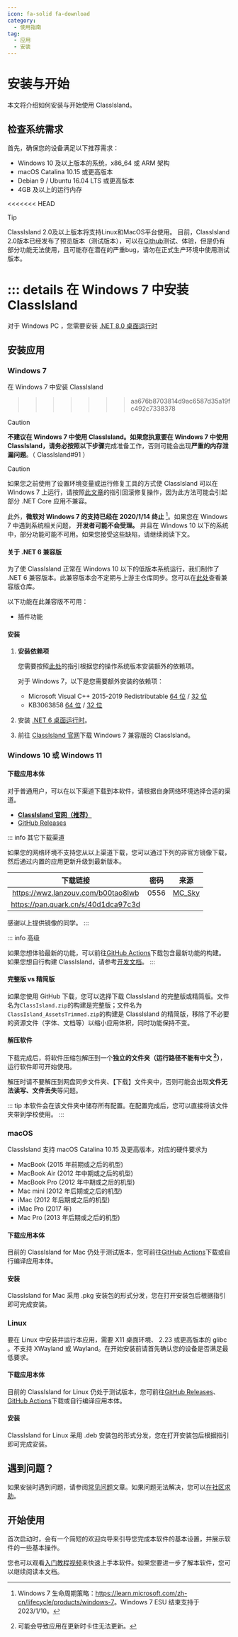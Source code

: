 ```yaml
---
icon: fa-solid fa-download
category:
  - 使用指南
tag:
  - 应用
  - 安装
---
```


# 安装与开始

本文将介绍如何安装与开始使用 ClassIsland。

## 检查系统需求

首先，确保您的设备满足以下推荐需求：

- Windows 10 及以上版本的系统，x86_64 或 ARM 架构
- macOS Catalina 10.15 或更高版本
- Debian 9 / Ubuntu 16.04 LTS 或更高版本
- 4GB 及以上的运行内存

<<<<<<< HEAD
> [!tip]
> ClassIsland 2.0及以上版本将支持Linux和MacOS平台使用。
> 目前，ClassIsland 2.0版本已经发布了预览版本（测试版本），可以在[Github](https://github.com/ClassIsland/ClassIsland/releases/)测试、体验，但是仍有部分功能无法使用，且可能存在潜在的严重bug，请勿在正式生产环境中使用测试版本。

::: details 在 Windows 7 中安装 ClassIsland
=======
对于 Windows PC ，您需要安装 [.NET 8.0 桌面运行时](https://dotnet.microsoft.com/zh-cn/download/dotnet/thank-you/runtime-desktop-8.0.7-windows-x64-installer)

## 安装应用

### Windows 7

在 Windows 7 中安装 ClassIsland
>>>>>>> aa676b8703814d9ac6587d35a19fc492c7338378

> [!caution]
> **不建议在 Windows 7 中使用 ClassIsland。**如果您执意要在 Windows 7 中使用 ClassIsland，请**务必按照以下步骤**完成准备工作，否则可能会出现**严重的内存泄漏问题**。（ ClassIsland#91 ）

> [!caution]
> 如果您之前使用了设置环境变量或运行修复工具的方式使 ClassIsland 可以在 Windows 7 上运行，请按照[此文章](./appendix/revert-win7-patching.md)的指引回滚修复操作，因为此方法可能会引起部分 .NET Core 应用不兼容。

此外，**微软对 Windows 7 的支持已经在 2020/1/14 终止** [^1]。如果您在 Windows 7 中遇到系统相关问题， **开发者可能不会受理。** 并且在 Windows 10 以下的系统中，部分功能可能不可用。如果您接受这些缺陷，请继续阅读下文。

#### 关于 .NET 6 兼容版

为了使 ClassIsland 正常在 Windows 10 以下的低版本系统运行，我们制作了 .NET 6 兼容版本。此兼容版本会不定期与上游主仓库同步。您可以在[此处](https://github.com/ClassIsland/ClassIsland-net6/)查看兼容版仓库。

以下功能在此兼容版不可用：

- 插件功能

#### 安装

1. **安装依赖项**

    您需要按照[此处](https://learn.microsoft.com/zh-cn/dotnet/core/install/windows?tabs=net60#additional-deps)的指引根据您的操作系统版本安装额外的依赖项。

    对于 Windows 7，以下是您需要额外安装的依赖项：

    - Microsoft Visual C++ 2015-2019 Redistributable [64 位](https://aka.ms/vs/16/release/vc_redist.x64.exe) / [32 位](https://aka.ms/vs/16/release/vc_redist.x86.exe)
    - KB3063858 [64 位](https://www.microsoft.com/download/details.aspx?id=47442) / [32 位](https://www.microsoft.com/download/details.aspx?id=47409)

2. 安装 [.NET 6 桌面运行时](https://dotnet.microsoft.com/zh-cn/download/dotnet/thank-you/runtime-desktop-6.0.33-windows-x64-installer)。
3. 前往 [ClassIsland 官网](https://classisland.tech/download)下载 Windows 7 兼容版的 ClassIsland。

### Windows 10 或 Windows 11

#### 下载应用本体

对于普通用户，可以在以下渠道下载到本软件，请根据自身网络环境选择合适的渠道。

- [**ClassIsland 官网（推荐）**](https://classisland.tech/download)
- [GitHub Releases](http://github.com/ClassIsland/ClassIsland/releases/latest)

<a id="third-party-downloads"></a>
::: info 其它下载渠道

如果您的网络环境不支持您从以上渠道下载，您可以通过下列的非官方镜像下载，然后通过内置的应用更新升级到最新版本。

| 下载链接 | 密码 | 来源 |
|:--:|:--:|:--:|
| <https://wwz.lanzouv.com/b00tao8lwb> | 0556 | [MC_Sky](https://bilibili.com/read/cv35699004) |
| <https://pan.quark.cn/s/40d1dca97c3d> | | |

感谢以上提供镜像的同学。
:::

::: info 高级

如果您想体验最新的功能，可以前往[GitHub Actions](https://github.com/ClassIsland/ClassIsland/actions/workflows/build_release.yml)下载包含最新功能的构建。如果您想自行构建 ClassIsland，请参考[开发文档](../dev/get-started/devlopment.md)。
:::

#### 完整版 vs 精简版

如果您使用 GitHub 下载，您可以选择下载 ClassIsland 的完整版或精简版。文件名为`ClassIsland.zip`的构建是完整版；文件名为`ClassIsland_AssetsTrimmed.zip`的构建是 ClassIsland 的精简版，移除了不必要的资源文件（字体、文档等）以缩小应用体积，同时功能保持不变。

#### 解压软件

下载完成后，将软件压缩包解压到一个**独立的文件夹（运行路径不能有中文 [^2]）**，运行软件即可开始使用。

解压时请不要解压到网盘同步文件夹、【下载】文件夹中，否则可能会出现**文件无法读写、文件丢失**等问题。

::: tip
本软件会在该文件夹中储存所有配置。在配置完成后，您可以直接将该文件夹带到学校使用。
:::

### macOS

ClassIsland 支持 macOS Catalina 10.15 及更高版本，对应的硬件要求为

- MacBook (2015 年前期或之后的机型)
- MacBook Air (2012 年中期或之后的机型)
- MacBook Pro (2012 年中期或之后的机型)
- Mac mini (2012 年后期或之后的机型)
- iMac (2012 年后期或之后的机型)
- iMac Pro (2017 年)
- Mac Pro (2013 年后期或之后的机型)

#### 下载应用本体

目前的 ClassIsland for Mac 仍处于测试版本，您可前往[GitHub Actions](https://github.com/ClassIsland/ClassIsland/actions/workflows/build_release.yml)下载或自行编译应用本体。

#### 安装

ClassIsland for Mac 采用 .pkg 安装包的形式分发，您在打开安装包后根据指引即可完成安装。

### Linux

要在 Linux 中安装并运行本应用，需要 X11 桌面环境、 2.23 或更高版本的 glibc 。不支持 XWayland 或 Wayland。在开始安装前请首先确认您的设备是否满足最低要求。

#### 下载应用本体

目前的 ClassIsland for Linux 仍处于测试版本，您可前往[GitHub Releases](http://github.com/ClassIsland/ClassIsland/releases/latest)、[GitHub Actions](https://github.com/ClassIsland/ClassIsland/actions/workflows/build_release.yml)下载或自行编译应用本体。

#### 安装

ClassIsland for Linux 采用 .deb 安装包的形式分发，您在打开安装包后根据指引即可完成安装。

## 遇到问题？

如果安装时遇到问题，请参阅[常见问题](./faq/faq.md#安装时)文章。如果问题无法解决，您可以[在社区求助](../community/README.md)。

## 开始使用

首次启动时，会有一个简短的欢迎向导来引导您完成本软件的基本设置，并展示软件的一些基本操作。

您也可以观看[入门教程视频](https://www.bilibili.com/video/BV1fA4m1A7uZ/)来快速上手本软件。如果您要进一步了解本软件，您可以继续阅读本文档。

[^1]: Windows 7 生命周期策略：<https://learn.microsoft.com/zh-cn/lifecycle/products/windows-7>。Windows 7 ESU 结束支持于 2023/1/10。
[^2]: 可能会导致应用在更新时卡住无法更新。
